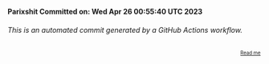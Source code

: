 **Parixshit Committed on: Wed Apr 26 00:55:40 UTC 2023** <!-- e0d4eefc-f9b4-42fe-ba15-93d84ed0f070 -->

###### This is an automated commit generated by a GitHub Actions workflow.

<div align="right"><sub><sup><a href="https://github.com/Parixshit/AutoCommit.git">Read me</a></sup></sub></div>
